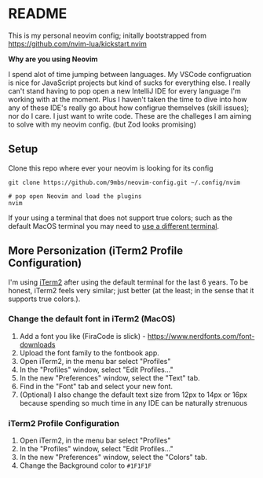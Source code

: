 # README

This is my personal neovim config; initally bootstrapped from https://github.com/nvim-lua/kickstart.nvim

**Why are you using Neovim**

I spend alot of time jumping between languages. My VSCode configruation is nice for JavaScript projects but kind of sucks for everything else. I really can't stand having to pop open a new IntelliJ IDE for every language I'm working with at the moment. Plus I haven't taken the time to dive into how any of these IDE's really go about how configrue themselves (skill issues); nor do I care. I just want to write code. These are the challeges I am aiming to solve with my neovim config. (but Zod looks promising) 

## Setup 

Clone this repo where ever your neovim is looking for its config

```shell
git clone https://github.com/9mbs/neovim-config.git ~/.config/nvim

# pop open Neovim and load the plugins
nvim
```

If your using a terminal that does not support true colors; such as the default MacOS terminal you may need to [use a different terminal](https://stackoverflow.com/questions/49408010/neovim-display-issue-on-mac-os-x). 


## More Personization (iTerm2 Profile Configuration)

I'm using [iTerm2](https://iterm2.com/) after using the default terminal for the last 6 years. To be honest, iTerm2 feels very similar; just better (at the least; in the sense that it supports true colors.). 


### Change the default font in iTerm2 (MacOS)

1. Add a font you like (FiraCode is slick) - https://www.nerdfonts.com/font-downloads
2. Upload the font family to the fontbook app.
3. Open iTerm2, in the menu bar select "Profiles" 
4. In the "Profiles" window, select "Edit Profiles..."
5. In the new "Preferences" window, select the "Text" tab.
6. Find in the "Font" tab and select your new font.
7. (Optional) I also change the default text size from 12px to 14px or 16px because spending so much time in any IDE can be naturally strenuous

### iTerm2 Profile Configuration

1. Open iTerm2, in the menu bar select "Profiles" 
2. In the "Profiles" window, select "Edit Profiles..."
3. In the new "Preferences" window, select the "Colors" tab.
4. Change the Background color to `#1F1F1F` 



